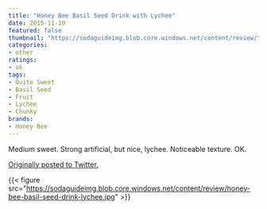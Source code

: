 ```yaml
---
title: "Honey Bee Basil Seed Drink with Lychee"
date: 2015-11-10
featured: false
thumbnail: "https://sodaguideimg.blob.core.windows.net/content/review/thumbs/honey-bee-basil-seed-drink-lychee.jpg"
categories:
- other
ratings:
- ok
tags:
- Quite Sweet
- Basil Seed
- Fruit
- Lychee
- Chunky
brands:
- Honey Bee
---
```


Medium sweet. Strong artificial, but nice, lychee. Noticeable texture. OK.

[Originally posted to Twitter.](https://twitter.com/Cavorter/status/664151438323412992)

{{< figure src="https://sodaguideimg.blob.core.windows.net/content/review/honey-bee-basil-seed-drink-lychee.jpg" >}}
